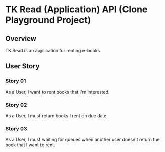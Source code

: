 # TK Read (Application) API (Clone Playground Project)

## Overview

TK Read is an application for renting e-books.

## User Story

### Story 01

As a User, I want to rent books that I'm interested.

### Story 02

As a User, I must return books I rent on due date.

### Story 03

As a User, I must waiting for queues when another user doesn't return the book that I want to rent.
